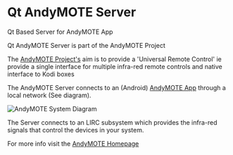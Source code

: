 # Qt AndyMOTE Server
Qt Based Server for AndyMOTE App

Qt AndyMOTE Server is part of the AndyMOTE Project

The [AndyMOTE Project's](https://andymote.abondservices.com) aim is to provide a 'Universal Remote Control' ie provide a single interface for
multiple infra-red remote controls and native interface to Kodi boxes

The AndyMOTE Server connects to an (Android) [AndyMOTE App](https://andymote.abondservices.com/) through a local network (See diagram).

![AndyMOTE System Diagram](https://andymote.abondservices.com/assets/images/system.png)

The Server connects to an LIRC subsystem which provides the infra-red signals that control the devices in your system.

For more info visit the [AndyMOTE Homepage](https://andymote.abondservices.com)
